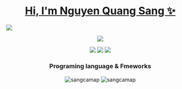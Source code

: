 <h1 align="center"><a href = "https://sangcamap.github.io/portfolio/dist/index.html">Hi, I'm Nguyen Quang Sang ✨</a></h1>

<img src="![image](https://user-images.githubusercontent.com/55171560/214609844-4dcd3a94-d068-48cc-b489-7879b6e08a93.png)" />

<p align = "center">
<img src="https://s199.imacdn.com/ta/2017/10/09/f1c8491801a6a520_c53437d839b8274e_17946715075274563143215.jpg"/>
</p>
<p align = "center"> 
    <img src = "https://komarev.com/ghpvc/?username=sangcamap&style=for-the-badge" />
    <img src = "https://img.shields.io/badge/dynamic/json?logo=github&label=GitHub%20Stars&style=for-the-badge&query=%24.stars&url=https://api.github-star-counter.workers.dev/user/sangcamap" />
    <img src = "https://img.shields.io/badge/dynamic/json?logo=github&label=GitHub%20Forks&style=for-the-badge&query=%24.forks&url=https://api.github-star-counter.workers.dev/user/sangcamap" />
</p>


<h3 align="center" >Programing language & Fmeworks</h3>

<p align = "center">
  <img align="center" src="https://github-readme-stats.vercel.app/api?username=sangcamap&show_icons=true&locale=en" alt="sangcamap" />
  <img align="center" src="https://github-readme-streak-stats.herokuapp.com/?user=sangcamap&" alt="sangcamap" />
</p>













